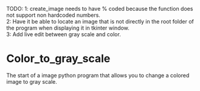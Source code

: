 TODO:
1: create_image needs to have % coded because the function does not support non hardcoded numbers.	
2: Have it be able to locate an image that is not directly in the root folder of the program when displaying it in tkinter window.	
3: Add live edit between gray scale and color.

# Color_to_gray_scale
The start of a image python program that allows you to change a colored image to gray scale. 

